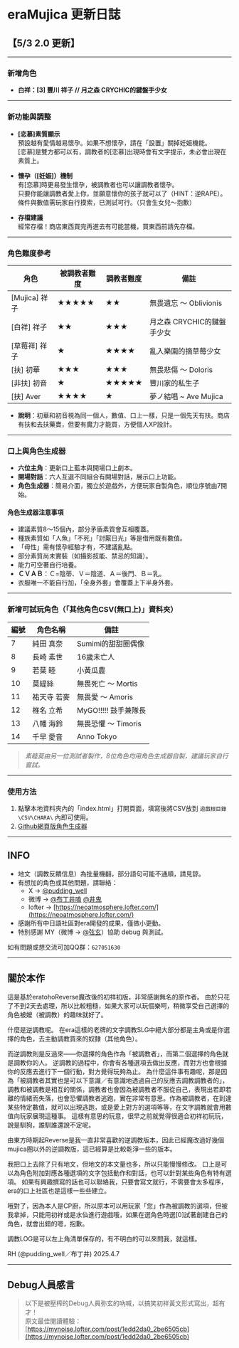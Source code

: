 # eraMujica 更新日誌  

## 【5/3 2.0 更新】  

---  

### 新增角色  

- **白祥：[3] 豐川 祥子 // 月之森 CRYCHIC的鍵盤手少女**  

---  

### 新功能與調整  

- **[恋慕]素質顯示**  
  預設越有愛情越易懷孕。如果不想懷孕，請在「設置」關掉妊娠機能。  
  [恋慕]是雙方都可以有，調教者的[恋慕]出現時會有文字提示，未必會出現在素質上。  

- **懷孕（[妊娠]）機制**  
  有[恋慕]時更易發生懷孕，被調教者也可以讓調教者懷孕。  
  只要你能讓調教者愛上你，並願意懷你的孩子就可以了（HINT：逆RAPE）。  
  條件與數值需玩家自行摸索，已測試可行。（只會生女兒～抱歉）  

- **存檔建議**  
  經常存檔！商店東西買完再進去有可能當機，買東西前請先存檔。  

---  

### 角色難度參考  

| 角色         | 被調教者難度 | 調教者難度 | 備註                             |  
|--------------|-------------|------------|----------------------------------|  
|[Mujica] 祥子 | ★★★★★       | ★★         | 無畏遺忘 ～ Oblivionis           |  
|[白祥] 祥子   | ★★          | ★★★        | 月之森 CRYCHIC的鍵盤手少女       |  
|[草莓祥] 祥子 | ★           | ★★★★       | 亂入樂園的摘草莓少女             |  
|[扶] 初華     | ★★★         | ★★★        | 無畏悲傷 ～ Doloris              |  
|[非扶] 初音   | ★           | ★★★★★      | 豐川家的私生子                   |  
|[扶] Aver     | ★★★★        | ★          | 夢ノ結唱 ~ Ave Mujica            |  

- **說明**：初華和初音視為同一個人，數值、口上一樣，只是一個先天有扶。商店有扶和去扶藥賣，但要有魔力才能買，方便個人XP設計。  

---  

### 口上與角色生成器  

- **六位主角**：更新口上藍本與開場口上劇本。  
- **開場對話**：六人互選不同組合有開場對話，展示口上功能。  
- **角色生成器**：簡易介面，獨立於遊戲外，方便玩家自製角色，順位序號由7開始。  

#### 角色生成器注意事項  

- 建議素質8～15個內，部分矛盾素質會互相覆蓋。  
- 種族素質如「人魚」「不死」「討厭日光」等是借用既有數值。  
- 「母性」需有懷孕經驗才有，不建議亂點。  
- 部分素質尚未實裝（如攝影技能、禁忌的知識）。  
- 能力可空著自行培養。  
- **ＣＶＡＢ**：Ｃ=陰蒂、Ｖ＝陰道、Ａ＝後門、Ｂ＝乳。  
- 衣服唯一不能自行加，「全身外套」會覆蓋上下半身外套。  

---  

### 新增可試玩角色（「其他角色CSV(無口上)」資料夾）  

| 編號 | 角色名稱         | 備註                     |  
|------|------------------|--------------------------|  
| 7    | 純田 真奈        | Sumimi的甜甜圈偶像       |  
| 8    | 長崎 素世        | 16歲未亡人               |  
| 9    | 若葉 睦          | 小黃瓜農                 |  
| 10   | 莫緹絲           | 無畏死亡 ～ Mortis       |  
| 11   | 祐天寺 若麥      | 無畏愛 ～ Amoris         |  
| 12   | 椎名 立希        | MyGO!!!!! 鼓手兼隊長     |  
| 13   | 八幡 海鈴        | 無畏恐懼 ～ Timoris      |  
| 14   | 千早 愛音        | Anno Tokyo               |  

> *素睦莫由另一位測試者製作，8位角色均用角色生成器自製，建議玩家自行嘗試。*  

---  

### 使用方法  

1. 點擊本地資料夾內的「index.html」打開頁面，填寫後將CSV放到 `遊戲根目錄\CSV\CHARA\` 內即可使用。  
2. [Github網頁版角色生成器](https://coaco120.github.io/eraMujica_csvgen/)  

---  

## INFO  

- 地文（調教反饋信息）為批量機翻，部分語句可能不通順，請見諒。  
- 有想加的角色或其他問題，請聯絡：  
    - X → [@pudding_well](https://x.com/pudding_well)  
    - 微博 → [@布丁井嗑](https://weibo.com/pudding120) [@井鬼](https://weibo.com/rh120)  
    - lofter → [https://neoatmosphere.lofter.com/](https://neoatmosphere.lofter.com/)
- 感謝所有中日語社區對era開發的成果，僅做小更動。  
- 特別感謝 MY（微博 → [@弦玄](https://weibo.com/u/1871485515)）協助 debug 與測試。  

如有問題或想交流可加QQ群：`627051630`  

---  

## 關於本作  

 這是基於eratohoReverse魔改後的初祥初版，非常感謝無名的原作者。
 由於只花了不到2天去處理，所以比較粗糙，如果大家可以玩個樂呵，稍微享受自己選擇的角色被嬤（被調教）的趣味就好了。

 什麼是逆調教呢。
 在era這樣的老牌的文字調教SLG中絕大部分都是主角或是你選擇的角色，去主動調教買來的奴隸（其他角色）。

 而逆調教則是反過來——你選擇的角色作為「被調教者」，而第二個選擇的角色就是調教你的人。
 逆調教的過程中，你會有各種選項去做出反應，而對方也會根據你的反應去進行下一個行動，對方覺得玩夠為止。
 為什麼這件事有趣呢，那是因為「被調教者其實也是可以下意識／有意識地透過自己的反應去調教調教者的」，調教和被調教是相互的關係，調教者也會因為被調教者不服從自己，表現出若即若離的情緒而失落，也會恐懼調教者逃跑，實在非常有意思。作為被調教者，在到達某些特定數值，就可以出現逃跑，或是愛上對方的選項等等，在文字調教就會用數值向玩家展現這種事。
 這樣有意思的玩意，很早之前就覺得很適合初祥初玩玩，說是馴狗，誰馴誰還說不定呢。

 由東方時期起Reverse是我一直非常喜歡的逆調教版本，因此已經魔改過好幾個mujica圈以外的逆調教版，這已經算是比較乾淨一些的版本。

 我把口上去除了只有地文，但地文的本文量也多，所以只能慢慢修改。
 口上是可以為角色附加對應各種選項的文字包括動作和對話，也可以針對某些角色有特有選項。
 如果有興趣撰寫的話也可以聯絡我，只要會寫文就行，不需要會太多程序，era的口上社區也是這樣一些些建立。

 哦對了，因為本人是CP廚，所以原本可以用玩家「您」作為被調教的選項，但被我拿掉，只能用初祥或是水仙進行遊戲哦，如果在選角色時選[0]試著創建自己的角色，就會出錯的嗯，抱歉。

 調教LOG是可以左上角清單保存的，有不明白的可以來問我，就這樣。


RH (@pudding_well／布丁井)
2025.4.7

---  

## Debug人員感言  

> 以下是被壓榨的Debug人員弥玄的吶喊，以搞笑初祥黃文形式寫出，超有才！  
> 原文最佳閱讀體驗：[https://mynoise.lofter.com/post/1edd2da0_2be6505cb](https://mynoise.lofter.com/post/1edd2da0_2be6505cb)  
